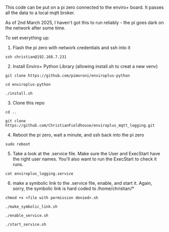 This code can be put on a pi zero connected to the enviro+ board. It passes all the data to a local mqtt broker.

As of 2nd March 2025, I haven't got this to run reliably - the pi goes dark on the network after some time.

To set everything up:
1) Flash the pi zero with network credentials and ssh into it

```ssh christian@192.168.7.231```

2) Install Enviro+ Python Library (allowing install.sh to creat a new venv)

```git clone https://github.com/pimoroni/enviroplus-python```

```cd enviroplus-python```

```./install.sh```

3) Clone this repo

```cd ..```

```git clone https://github.com/ChristianFieldhouse/enviroplus_mqtt_logging.git```

4) Reboot the pi zero, wait a minute, and ssh back into the pi zero

```sudo reboot```

5) Take a look at the .service file. Make sure the User and ExecStart have the right user names. You'll also want to run the ExecStart to check it runs.

```cat enviroplus_logging.service```

6) make a symbolic link to the .service file, enable, and start it. Again, sorry, the symbolic link is hard coded to /home/christian/*

```chmod +x <file with permission denied>.sh```

```./make_symbolic_link.sh```

```./enable_service.sh```

```./start_service.sh```

